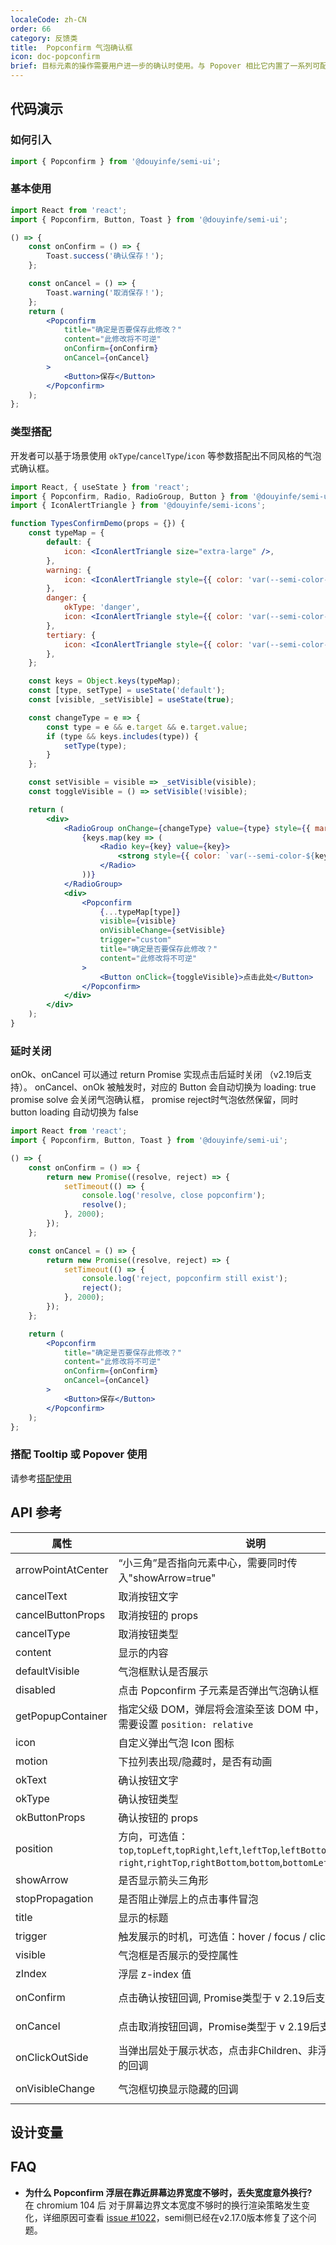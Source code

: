 ```yaml
---
localeCode: zh-CN
order: 66
category: 反馈类
title:  Popconfirm 气泡确认框
icon: doc-popconfirm
brief: 目标元素的操作需要用户进一步的确认时使用。与 Popover 相比它内置了一系列可配置的操作按钮，与 Modal 相比它不强制全屏居中显示，交互也更轻量
---
```


## 代码演示

### 如何引入

```jsx import
import { Popconfirm } from '@douyinfe/semi-ui';
```

### 基本使用

```jsx live=true
import React from 'react';
import { Popconfirm, Button, Toast } from '@douyinfe/semi-ui';

() => {
    const onConfirm = () => {
        Toast.success('确认保存！');
    };

    const onCancel = () => {
        Toast.warning('取消保存！');
    };
    return (
        <Popconfirm
            title="确定是否要保存此修改？"
            content="此修改将不可逆"
            onConfirm={onConfirm}
            onCancel={onCancel}
        >
            <Button>保存</Button>
        </Popconfirm>
    );
};
```

### 类型搭配

开发者可以基于场景使用 `okType`/`cancelType`/`icon` 等参数搭配出不同风格的气泡式确认框。

```jsx live=true
import React, { useState } from 'react';
import { Popconfirm, Radio, RadioGroup, Button } from '@douyinfe/semi-ui';
import { IconAlertTriangle } from '@douyinfe/semi-icons';

function TypesConfirmDemo(props = {}) {
    const typeMap = {
        default: {
            icon: <IconAlertTriangle size="extra-large" />,
        },
        warning: {
            icon: <IconAlertTriangle style={{ color: 'var(--semi-color-warning)' }} size="extra-large" />,
        },
        danger: {
            okType: 'danger',
            icon: <IconAlertTriangle style={{ color: 'var(--semi-color-danger)' }} size="extra-large" />,
        },
        tertiary: {
            icon: <IconAlertTriangle style={{ color: 'var(--semi-color-tertiary)' }} size="extra-large" />,
        },
    };

    const keys = Object.keys(typeMap);
    const [type, setType] = useState('default');
    const [visible, _setVisible] = useState(true);

    const changeType = e => {
        const type = e && e.target && e.target.value;
        if (type && keys.includes(type)) {
            setType(type);
        }
    };

    const setVisible = visible => _setVisible(visible);
    const toggleVisible = () => setVisible(!visible);

    return (
        <div>
            <RadioGroup onChange={changeType} value={type} style={{ marginTop: 14, marginBottom: 14 }}>
                {keys.map(key => (
                    <Radio key={key} value={key}>
                        <strong style={{ color: `var(--semi-color-${key === 'default' ? 'primary' : key})` }}>{key}</strong>
                    </Radio>
                ))}
            </RadioGroup>
            <div>
                <Popconfirm
                    {...typeMap[type]}
                    visible={visible}
                    onVisibleChange={setVisible}
                    trigger="custom"
                    title="确定是否要保存此修改？"
                    content="此修改将不可逆"
                >
                    <Button onClick={toggleVisible}>点击此处</Button>
                </Popconfirm>
            </div>
        </div>
    );
}
```

### 延时关闭

onOk、onCancel 可以通过 return Promise 实现点击后延时关闭 （v2.19后支持）。 onCancel、onOk 被触发时，对应的 Button 会自动切换为 loading: true  
promise solve 会关闭气泡确认框， promise reject时气泡依然保留，同时 button loading 自动切换为 false

```jsx live=true
import React from 'react';
import { Popconfirm, Button, Toast } from '@douyinfe/semi-ui';

() => {
    const onConfirm = () => {
        return new Promise((resolve, reject) => {
            setTimeout(() => {
                console.log('resolve, close popconfirm');
                resolve();
            }, 2000);
        });
    };

    const onCancel = () => {
        return new Promise((resolve, reject) => {
            setTimeout(() => {
                console.log('reject, popconfirm still exist');
                reject();
            }, 2000);
        });
    };

    return (
        <Popconfirm
            title="确定是否要保存此修改？"
            content="此修改将不可逆"
            onConfirm={onConfirm}
            onCancel={onCancel}
        >
            <Button>保存</Button>
        </Popconfirm>
    );
};
```


### 搭配 Tooltip 或 Popover 使用

请参考[搭配使用](/zh-CN/show/tooltip#%E6%90%AD%E9%85%8D-popover-%E6%88%96-popconfirm-%E4%BD%BF%E7%94%A8)

## API 参考

| 属性               | 说明                                                                                                                                        | 类型                             | 默认值              | 版本              |
| ------------------ | ------------------------------------------------------------------------------------------------------------------------------------------- | -------------------------------- | ------------------- | ----------------- |
| arrowPointAtCenter | “小三角”是否指向元素中心，需要同时传入"showArrow=true"                                                                                      | boolean                          | false               | **0.34.0** |
| cancelText         | 取消按钮文字                                                                                                                                | string                           | "取消"              |
| cancelButtonProps  | 取消按钮的 props                                                                                                                            | object                           |                     | **0.29.0**        |
| cancelType         | 取消按钮类型                                                                                                                                | string                           | "tertiary"          |
| content            | 显示的内容                                                                                                                                  | string\|ReactNode                |                     |
| defaultVisible     | 气泡框默认是否展示                                                                                                                          | boolean                          |                     | **0.19.0**        |
| disabled           | 点击 Popconfirm 子元素是否弹出气泡确认框                                                                                                    | boolean                          | false               |
| getPopupContainer  | 指定父级 DOM，弹层将会渲染至该 DOM 中，自定义时容器需要设置 `position: relative`                                                                                                       | Function():HTMLElement           | () => document.body |
| icon               | 自定义弹出气泡 Icon 图标                                                                                                                    | ReactNode                | <IconAlertTriangle size="extra-large" />    |
| motion             | 下拉列表出现/隐藏时，是否有动画 | boolean\|object | true |
| okText             | 确认按钮文字                                                                                                                                | string                           | "确认"              |
| okType             | 确认按钮类型                                                                                                                                | string                           | "primary"           |
| okButtonProps      | 确认按钮的 props                                                                                                                            | object                           |                     | **0.29.0**        |
| position           | 方向，可选值：`top`,`topLeft`,`topRight`,`left`,`leftTop`,`leftBottom`,<br/>`right`,`rightTop`,`rightBottom`,`bottom`,`bottomLeft`,`bottomRight` | string                           | "bottomLeft"        |
| showArrow          | 是否显示箭头三角形                                                                                                                          | boolean                          | false               |                   |
| stopPropagation    | 是否阻止弹层上的点击事件冒泡                                                                                                                | boolean                          | true                | **0.34.0** |
| title              | 显示的标题                                                                                                                                  | string\|ReactNode                |                     |
| trigger            | 触发展示的时机，可选值：hover / focus / click / custom                                                                                         | string                |   'click'                  |
| visible            | 气泡框是否展示的受控属性                                                                                                                    | boolean                          |                     | **0.19.0**        |
| zIndex             | 浮层 z-index 值                                                                                                                             | number                           | 1030                |
| onConfirm          | 点击确认按钮回调,  Promise类型于 v 2.19后支持                                                                                                                          | Function(e): void \| Promise                      |                     |
| onCancel           | 点击取消按钮回调，Promise类型于 v 2.19后支持                                                                                                                            | Function(e): void \| Promise                      |                     |
| onClickOutSide     | 当弹出层处于展示状态，点击非Children、非浮层内部区域时的回调                                                                                      | Function(e)                      |  **2.1.0**      |
| onVisibleChange    | 气泡框切换显示隐藏的回调                                                                                                               | Function(visible: boolean): void | () => {}            | **0.19.0**        |

## 设计变量
<DesignToken/>

## FAQ

-   **为什么 Popconfirm 浮层在靠近屏幕边界宽度不够时，丢失宽度意外换行?**  
    在 chromium 104 后 对于屏幕边界文本宽度不够时的换行渲染策略发生变化，详细原因可查看 [issue #1022](https://github.com/DouyinFE/semi-design/issues/1022)，semi侧已经在v2.17.0版本修复了这个问题。